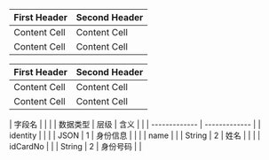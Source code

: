 First Header  | Second Header
------------- | -------------
Content Cell  | Content Cell
Content Cell  | Content Cell


| First Header  | Second Header |
| ------------- | ------------- |
| Content Cell  | Content Cell  |
| Content Cell  | Content Cell  |


| 字段名        | | | | 数据类型 | 层级 | 含义 | |
| ------------- | ------------- |
| identity     | | | | JSON | 1 | 身份信息 | |
|              | name |   |   | String | 2 | 姓名 | |
|              | idCardNo |   |   | String | 2 | 身份号码 | |